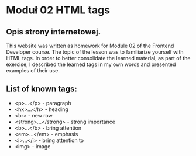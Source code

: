 # Moduł 02 HTML tags 
## Opis strony internetowej.
This website was written as homework for Module 02 of the Frontend Developer course. The topic of the lesson was to familiarize yourself with HTML tags. In order to better consolidate the learned material, as part of the exercise, I described the learned tags in my own words and presented examples of their use.
## List of known tags:
  - &#60;p&#62;...&#60;/p&#62; - paragraph
  - &#60;hx&#62;...&#60;/h&#62; - heading
  - &#60;br&#62; - new row
  - &#60;strong&#62;...&#60;/strong&#62; - strong importance
  - &#60;b&#62;...&#60;/b&#62; - bring attention 
  - &#60;em&#62;...&#60;/em&#62; - emphasis
  - &#60;i&#62;...&#60;/i&#62; - bring attention to
  - &#60;img&#62; - image
